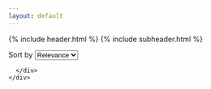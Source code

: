 ```yaml
---
layout: default
---
```


{% include header.html %}
{% include subheader.html %}

<div id="home-search" class="container">
  <div class="search-page">
    <div class="search-page__content">
      <div class="search-page__head" id="search_head">
        <div class="search-page__select">
          Sort by
          <select name="sort-by" id="sort-by">
            <option value="relevance">Relevance</option>
            <option value="date">Date</option>
          </select>
        </div>
        <p class="search-page__subtitle"></p>
      </div>
      <div id="search_results" class="search-page__body">
        
      </div>
    </div>
  </div>
</div>